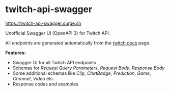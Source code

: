 # twitch-api-swagger

https://twitch-api-swagger.surge.sh

Unofficial Swagger UI (OpenAPI 3) for Twitch API.

All endpoints are generated automatically from the [twitch docs](https://dev.twitch.tv/docs/api/reference) page.

__Features:__

* Swagger UI for all Twitch API endpoints
* Schemas for _Request Query Parameters_, _Request Body_, _Response Body_
* Some additional schemas like _Clip_, _ChatBadge_, _Prediction_, _Game_, _Channel_, _Video_ etc.
* Response codes and examples
